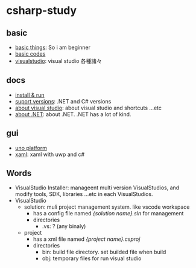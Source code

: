 # csharp-study

## basic

- [basic things](./docs/basicthings.md): So i am beginner
- [basic codes](./HelloVisualStudioSolution/README.md)
- [visualstudio](./docs/visualstudio/visualstudio.md): visual studio 各種諸々

## docs

- [install & run](./docs/install.md)
- [suport versions](./docs/supportVersions.md): .NET and C# versions
- [about visual studio](./docs/supportVersions.md): about visual studio and shortcuts ...etc
- [about .NET](./docs/aboutDotnet.md): about .NET. .NET has a lot of kind.

## gui

- [uno platform](./docs/unoPlatform.md)
- [xaml](./docs/xaml/xaml.md): xaml with uwp and c#

## Words

- VisualStudio Installer: manageent multi version VisualStudios, and modify tools, SDK, libraries ...etc in each VisualStudios.
- VisualStudio
  - solution: muli project management system. like vscode workspace
    - has a config file named _{solution name}.sln_ for management
    - directories
      - .vs: ? (any binaly)
  - project
    - has a xml file named _{project name}.csproj_
    - directories
      - bin: build file directory. set builded file when build
      - obj: temporary files for run visual studio
